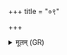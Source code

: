 +++
title = "०९"

+++
<details><summary>मूलम् (GR)</summary>

+++(PSK 20.47.9)++++++(PS 8.16.8 is repeated)+++
</details>